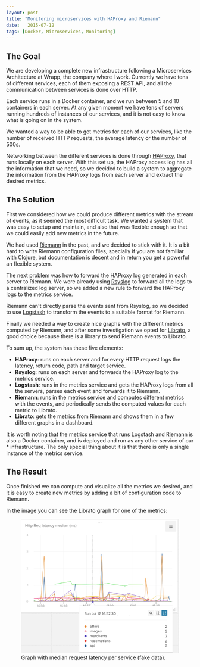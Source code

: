 ```yaml
---
layout: post
title: "Monitoring microservices with HAProxy and Riemann"
date:   2015-07-12
tags: [Docker, Microservices, Monitoring]
---
```

## The Goal

We are developing a complete new infrastructure following a Microservices Architecture at Wrapp, the company where I work. Currently we have tens of different services, each of them exposing a REST API, and all the communication between services is done over HTTP.

Each service runs in a Docker container, and we run between 5 and 10 containers in each server. At any given moment we have tens of servers running hundreds of instances of our services, and it is not easy to know what is going on in the system.

We wanted a way to be able to get metrics for each of our services, like the number of received HTTP requests, the average latency or the number of 500s.

Networking between the different services is done through [HAProxy](http://www.haproxy.org/), that runs locally on each server. With this set up, the HAProxy access log has all the information that we need, so we decided to build a system to aggregate the information from the HAProxy logs from each server and extract the desired metrics.

## The Solution

First we considered how we could produce different metrics with the stream of events, as it seemed the most difficult task. We wanted a system that was easy to setup and maintain, and also that was flexible enough so that we could easily add new metrics in the future.

We had used [Riemann](http://riemann.io/) in the past, and we decided to stick with it. It is a bit hard to write Riemann configuration files, specially if you are not familiar with Clojure, but documentation is decent and in return you get a powerful an flexible system.

The next problem was how to forward the HAProxy log generated in each server to Riemann. We were already using [Rsyslog](http://www.rsyslog.com/) to forward all the logs to a centralized log server, so we added a new rule to forward the HAProxy logs to the metrics service.

Riemann can't directly parse the events sent from Rsyslog, so we decided to use [Logstash](https://www.elastic.co/products/logstash) to transform the events to a suitable format for Riemann.

Finally we needed a way to create nice graphs with the different metrics computed by Riemann, and after some investigation we opted for [Librato](https://www.librato.com/), a good choice because there is a library to send Riemann events to Librato.

To sum up, the system has these five elements:

* **HAProxy**: runs on each server and for every HTTP request logs the latency, return code, path and target service.
* **Rsyslog**: runs on each server and forwards the HAProxy log to the metrics service.
* **Logstash**: runs in the metrics service and gets the HAProxy logs from all the servers, parses each event and forwards it to Riemann.
* **Riemann**: runs in the metrics service and computes different metrics with the events, and periodically sends the computed values for each metric to Librato.
* **Librato**: gets the metrics from Riemann and shows them in a few different graphs in a dashboard.

It is worth noting that the metrics service that runs Logstash and Riemann is also a Docker container, and is deployed and run as any other service of our * infrastructure. The only special thing about it is that there is only a single instance of the metrics service.

## The Result

Once finished we can compute and visualize all the metrics we desired, and it is easy to create new metrics by adding a bit of configuration code to Riemann.

In the image you can see the Librato graph for one of the metrics:

<figure>
	<img src="/images/librato-latency-median.png" alt=""></a>
	<figcaption>Graph with median request latency per service (fake data).</figcaption>
</figure>

